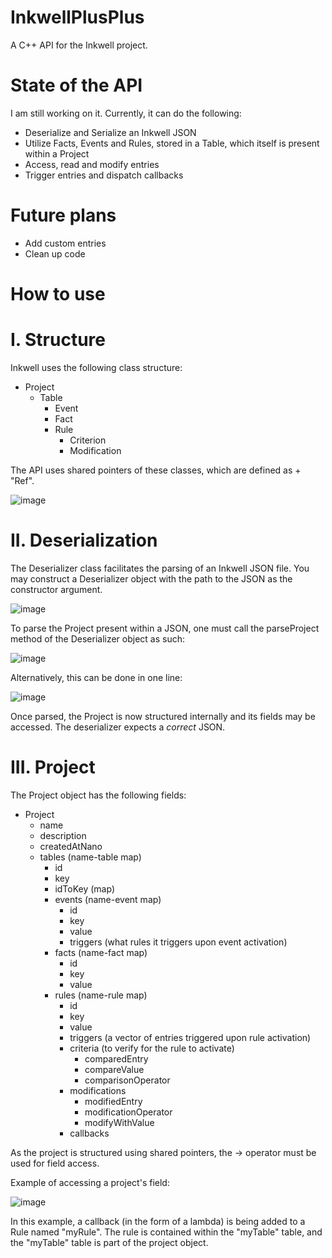 # InkwellPlusPlus
A C++ API for the Inkwell project.

# State of the API
I am still working on it. Currently, it can do the following:
- Deserialize and Serialize an Inkwell JSON
- Utilize Facts, Events and Rules, stored in a Table, which itself is present within a Project
- Access, read and modify entries
- Trigger entries and dispatch callbacks

# Future plans
- Add custom entries
- Clean up code



# How to use



# I. Structure

Inkwell uses the following class structure:

- Project
  - Table
    - Event
    - Fact
    - Rule
      - Criterion
      - Modification
     
The API uses shared pointers of these classes, which are defined as <class-name> + "Ref".

![image](https://github.com/Inkwell-Systems/InkwellPlusPlus/assets/111175088/7d10dd47-7d23-43fe-9f5c-8f32360272fb)

# II. Deserialization

The Deserializer class facilitates the parsing of an Inkwell JSON file.
You may construct a Deserializer object with the path to the JSON as the constructor argument.

![image](https://github.com/Inkwell-Systems/InkwellPlusPlus/assets/111175088/5bed300a-07f1-4d83-a500-85a48bac6444)

To parse the Project present within a JSON, one must call the parseProject method of the Deserializer object as such:

![image](https://github.com/Inkwell-Systems/InkwellPlusPlus/assets/111175088/d26a51aa-cb1f-46ed-9378-9c47ca6f39eb)

Alternatively, this can be done in one line:

![image](https://github.com/Inkwell-Systems/InkwellPlusPlus/assets/111175088/f2f6648c-fc50-4b2f-ab14-bd74661b41a3)

Once parsed, the Project is now structured internally and its fields may be accessed.
The deserializer expects a *correct* JSON.

# III. Project

The Project object has the following fields:

- Project
  - name
  - description
  - createdAtNano
  - tables (name-table map)
    - id
    - key
    - idToKey (map)
    - events (name-event map)
      - id
      - key
      - value
      - triggers (what rules it triggers upon event activation)
    - facts (name-fact map)
      - id
      - key
      - value
    - rules (name-rule map)
      - id
      - key
      - value
      - triggers (a vector of entries triggered upon rule activation)
      - criteria (to verify for the rule to activate)
        - comparedEntry
        - compareValue
        - comparisonOperator
      - modifications
        - modifiedEntry
        - modificationOperator
        - modifyWithValue
      - callbacks

As the project is structured using shared pointers, the -> operator must be used for field access.

Example of accessing a project's field:

![image](https://github.com/Inkwell-Systems/InkwellPlusPlus/assets/111175088/119c75c3-5126-4377-aee5-e9ce351da2d1)

In this example, a callback (in the form of a lambda) is being added to a Rule named "myRule". 
The rule is contained within the "myTable" table, and the "myTable" table is part of the project object.




